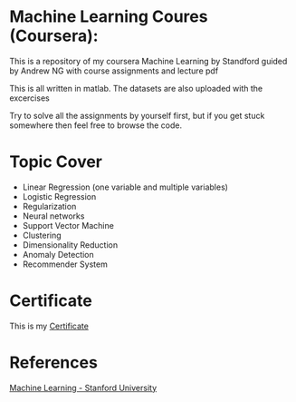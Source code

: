 # Machine Learning Coures (Coursera):
This is a repository of my coursera Machine Learning by Standford guided by Andrew NG with course assignments and lecture pdf

This is all written in matlab. The datasets are also uploaded with the excercises

Try to solve all the assignments by yourself first, but if you get stuck somewhere then feel free to browse the code.

# Topic Cover
- Linear Regression (one variable and multiple variables)
- Logistic Regression
- Regularization
- Neural networks
- Support Vector Machine
- Clustering
- Dimensionality Reduction
- Anomaly Detection
- Recommender System
  
# Certificate
This is my [Certificate](https://coursera.org/share/5f15bedb01791c9f394391daa55c37e2)


# References
[Machine Learning - Stanford University](https://www.coursera.org/learn/machine-learning)

